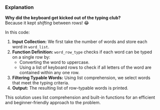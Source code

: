 ### Explanation

**Why did the keyboard get kicked out of the typing club?**  
Because it kept _shifting_ between rows! 😂

In this code:

1. **Input Collection:** We first take the number of words and store each word in `word_list`.
2. **Function Definition:** `word_row_type` checks if each word can be typed on a single row by:
   - Converting the word to uppercase.
   - Using a list of keyboard rows to check if all letters of the word are contained within any one row.
3. **Filtering Typable Words:** Using list comprehension, we select words that meet the typing criteria.
4. **Output:** The resulting list of row-typable words is printed.

This solution uses list comprehension and built-in functions for an efficient and beginner-friendly approach to the problem.
